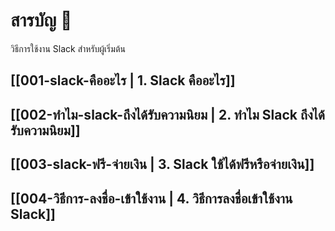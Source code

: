 # สารบัญ 🔖

วิธีการใช้งาน Slack สำหรับผู้เริ่มต้น

## [[001-slack-คืออะไร | 1. Slack คืออะไร]]
## [[002-ทำไม-slack-ถึงได้รับความนิยม | 2. ทำไม Slack ถึงได้รับความนิยม]]
## [[003-slack-ฟรี-จ่ายเงิน | 3. Slack ใช้ได้ฟรีหรือจ่ายเงิน]]
## [[004-วิธีการ-ลงชื่อ-เข้าใช้งาน | 4. วิธีการลงชื่อเข้าใช้งาน Slack]]
